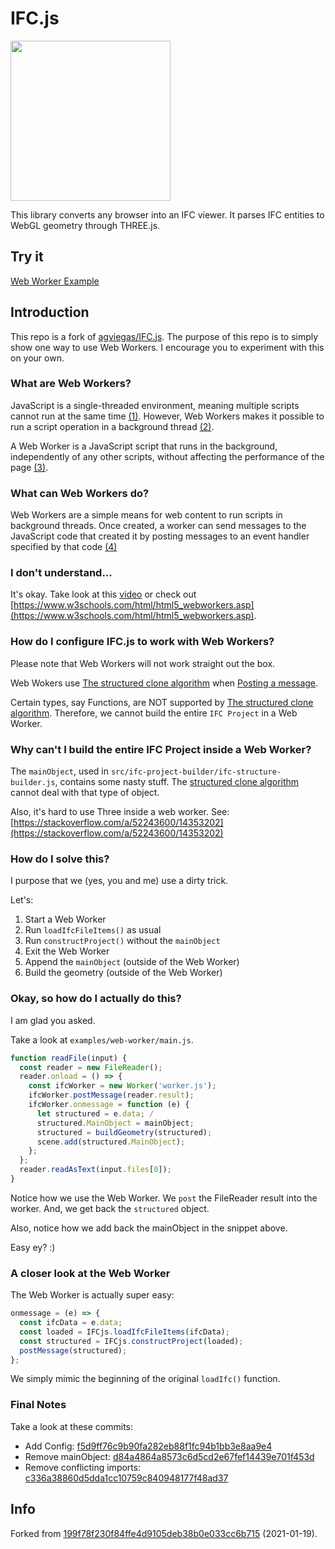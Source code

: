 # IFC.js

<a href="url"><img src="https://github.com/agviegas/IFC.js/blob/master/img/logo.jpg"  height="256" width="256" ></a>

This library converts any browser into an IFC viewer. It parses IFC entities to WebGL geometry through THREE.js.

## Try it

[Web Worker Example](https://github.andrewisen.se/ifc-web-worker/examples/web-worker/)

## Introduction

This repo is a fork of [agviegas/IFC.js](https://github.com/agviegas/IFC.js).
The purpose of this repo is to simply show one way to use Web Workers.
I encourage you to experiment with this on your own.

### What are Web Workers?

JavaScript is a single-threaded environment, meaning multiple scripts cannot run at the same time [(1)](https://www.html5rocks.com/en/tutorials/workers/basics/). However, Web Workers makes it possible to run a script operation in a background thread [(2)](https://developer.mozilla.org/en-US/docs/Web/API/Web_Workers_API).

A Web Worker is a JavaScript script that runs in the background, independently of any other scripts, without affecting the performance of the page [(3)](https://www.w3schools.com/html/html5_webworkers.asp).

### What can Web Workers do?

Web Workers are a simple means for web content to run scripts in background threads. Once created, a worker can send messages to the JavaScript code that created it by posting messages to an event handler specified by that code [(4)](https://developer.mozilla.org/en-US/docs/Web/API/Web_Workers_API/Using_web_workers)

### I don't understand...

It's okay. Take look at this [video](https://youtu.be/BoLd3cMc0jQ?t=47) or check out [https://www.w3schools.com/html/html5_webworkers.asp](https://www.w3schools.com/html/html5_webworkers.asp).

### How do I configure IFC.js to work with Web Workers?

Please note that Web Workers will not work straight out the box.

Web Wokers use [The structured clone algorithm](https://developer.mozilla.org/en-US/docs/Web/API/Web_Workers_API/Structured_clone_algorithm) when [Posting a message](https://developer.mozilla.org/en-US/docs/Web/API/Worker/postMessage).

Certain types, say Functions, are NOT supported by [The structured clone algorithm](https://developer.mozilla.org/en-US/docs/Web/API/Web_Workers_API/Structured_clone_algorithm). Therefore, we cannot build the entire `IFC Project` in a Web Worker.

### Why can't I build the entire IFC Project inside a Web Worker?

The `mainObject`, used in `src/ifc-project-builder/ifc-structure-builder.js`, contains some nasty stuff.
The [structured clone algorithm](https://developer.mozilla.org/en-US/docs/Web/API/Web_Workers_API/Structured_clone_algorithm) cannot deal with that type of object.

Also, it's hard to use Three inside a web worker.
See: [https://stackoverflow.com/a/52243600/14353202](https://stackoverflow.com/a/52243600/14353202)

### How do I solve this?

I purpose that we (yes, you and me) use a dirty trick.

Let's:

1. Start a Web Worker
2. Run `loadIfcFileItems()` as usual
3. Run `constructProject()` without the `mainObject`
4. Exit the Web Worker
5. Append the `mainObject` (outside of the Web Worker)
6. Build the geometry (outside of the Web Worker)

### Okay, so how do I actually do this?

I am glad you asked.

Take a look at `examples/web-worker/main.js`.

```javascript
function readFile(input) {
  const reader = new FileReader();
  reader.onload = () => {
    const ifcWorker = new Worker('worker.js');
    ifcWorker.postMessage(reader.result);
    ifcWorker.onmessage = function (e) {
      let structured = e.data; /
      structured.MainObject = mainObject;
      structured = buildGeometry(structured);
      scene.add(structured.MainObject);
    };
  };
  reader.readAsText(input.files[0]);
}
```

Notice how we use the Web Worker.
We `post` the FileReader result into the worker.
And, we get back the `structured` object.

Also, notice how we add back the mainObject in the snippet above.

Easy ey? :)

### A closer look at the Web Worker

The Web Worker is actually super easy:

```javascript
onmessage = (e) => {
  const ifcData = e.data;
  const loaded = IFCjs.loadIfcFileItems(ifcData);
  const structured = IFCjs.constructProject(loaded);
  postMessage(structured);
};
```

We simply mimic the beginning of the original `loadIfc()` function.

### Final Notes

Take a look at these commits:

- Add Config: [f5d9ff76c9b90fa282eb88f1fc94b1bb3e8aa9e4](https://github.com/andrewisen/IFC.js-web-worker-example/commit/f5d9ff76c9b90fa282eb88f1fc94b1bb3e8aa9e4)
- Remove mainObject: [d84a4864a8573c6d5cd2e67fef14439e701f453d](https://github.com/andrewisen/IFC.js-web-worker-example/commit/d84a4864a8573c6d5cd2e67fef14439e701f453d)
- Remove conflicting imports: [c336a38860d5dda1cc10759c840948177f48ad37](https://github.com/andrewisen/IFC.js-web-worker-example/commit/c336a38860d5dda1cc10759c840948177f48ad37)

## Info

Forked from [199f78f230f84ffe4d9105deb38b0e033cc6b715](https://github.com/agviegas/IFC.js/tree/199f78f230f84ffe4d9105deb38b0e033cc6b715) (2021-01-19).
